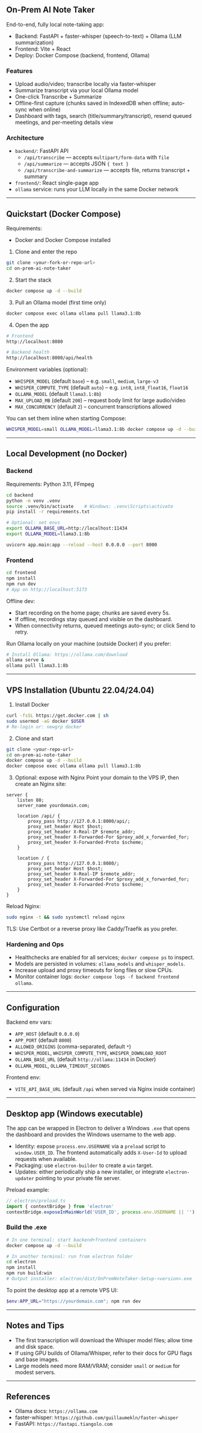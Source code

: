 ## On-Prem AI Note Taker

End-to-end, fully local note-taking app:
- Backend: FastAPI + faster-whisper (speech-to-text) + Ollama (LLM summarization)
- Frontend: Vite + React
- Deploy: Docker Compose (backend, frontend, Ollama)

### Features
- Upload audio/video; transcribe locally via faster-whisper
- Summarize transcript via your local Ollama model
- One-click Transcribe + Summarize
- Offline-first capture (chunks saved in IndexedDB when offline; auto-sync when online)
- Dashboard with tags, search (title/summary/transcript), resend queued meetings, and per-meeting details view

### Architecture
- `backend/`: FastAPI API
  - `/api/transcribe` — accepts `multipart/form-data` with `file`
  - `/api/summarize` — accepts JSON `{ text }`
  - `/api/transcribe-and-summarize` — accepts file, returns transcript + summary
- `frontend/`: React single-page app
- `ollama` service: runs your LLM locally in the same Docker network

---

## Quickstart (Docker Compose)

Requirements:
- Docker and Docker Compose installed

1) Clone and enter the repo
```bash
git clone <your-fork-or-repo-url>
cd on-prem-ai-note-taker
```

2) Start the stack
```bash
docker compose up -d --build
```

3) Pull an Ollama model (first time only)
```bash
docker compose exec ollama ollama pull llama3.1:8b
```

4) Open the app
```bash
# Frontend
http://localhost:8080

# Backend health
http://localhost:8000/api/health
```

Environment variables (optional):
- `WHISPER_MODEL` (default `base`) – e.g. `small`, `medium`, `large-v3`
- `WHISPER_COMPUTE_TYPE` (default `auto`) – e.g. `int8`, `int8_float16`, `float16`
- `OLLAMA_MODEL` (default `llama3.1:8b`)
- `MAX_UPLOAD_MB` (default `200`) – request body limit for large audio/video
- `MAX_CONCURRENCY` (default `2`) – concurrent transcriptions allowed

You can set them inline when starting Compose:
```bash
WHISPER_MODEL=small OLLAMA_MODEL=llama3.1:8b docker compose up -d --build
```

---

## Local Development (no Docker)

### Backend
Requirements: Python 3.11, FFmpeg
```bash
cd backend
python -m venv .venv
source .venv/bin/activate    # Windows: .venv\Scripts\activate
pip install -r requirements.txt

# Optional: set envs
export OLLAMA_BASE_URL=http://localhost:11434
export OLLAMA_MODEL=llama3.1:8b

uvicorn app.main:app --reload --host 0.0.0.0 --port 8000
```

### Frontend
```bash
cd frontend
npm install
npm run dev
# App on http://localhost:5173
```

Offline dev:
- Start recording on the home page; chunks are saved every 5s.
- If offline, recordings stay queued and visible on the dashboard.
- When connectivity returns, queued meetings auto-sync; or click Send to retry.

Run Ollama locally on your machine (outside Docker) if you prefer:
```bash
# Install Ollama: https://ollama.com/download
ollama serve &
ollama pull llama3.1:8b
```

---

## VPS Installation (Ubuntu 22.04/24.04)

1) Install Docker
```bash
curl -fsSL https://get.docker.com | sh
sudo usermod -aG docker $USER
# Re-login or: newgrp docker
```

2) Clone and start
```bash
git clone <your-repo-url>
cd on-prem-ai-note-taker
docker compose up -d --build
docker compose exec ollama ollama pull llama3.1:8b
```

3) Optional: expose with Nginx
Point your domain to the VPS IP, then create an Nginx site:
```nginx
server {
    listen 80;
    server_name yourdomain.com;

    location /api/ {
        proxy_pass http://127.0.0.1:8000/api/;
        proxy_set_header Host $host;
        proxy_set_header X-Real-IP $remote_addr;
        proxy_set_header X-Forwarded-For $proxy_add_x_forwarded_for;
        proxy_set_header X-Forwarded-Proto $scheme;
    }

    location / {
        proxy_pass http://127.0.0.1:8080/;
        proxy_set_header Host $host;
        proxy_set_header X-Real-IP $remote_addr;
        proxy_set_header X-Forwarded-For $proxy_add_x_forwarded_for;
        proxy_set_header X-Forwarded-Proto $scheme;
    }
}
```

Reload Nginx:
```bash
sudo nginx -t && sudo systemctl reload nginx
```

TLS: Use Certbot or a reverse proxy like Caddy/Traefik as you prefer.

### Hardening and Ops
- Healthchecks are enabled for all services; `docker compose ps` to inspect.
- Models are persisted in volumes: `ollama_models` and `whisper_models`.
- Increase upload and proxy timeouts for long files or slow CPUs.
- Monitor container logs: `docker compose logs -f backend frontend ollama`.

---

## Configuration

Backend env vars:
- `APP_HOST` (default `0.0.0.0`)
- `APP_PORT` (default `8000`)
- `ALLOWED_ORIGINS` (comma-separated, default `*`)
- `WHISPER_MODEL`, `WHISPER_COMPUTE_TYPE`, `WHISPER_DOWNLOAD_ROOT`
- `OLLAMA_BASE_URL` (default `http://ollama:11434` in Docker)
- `OLLAMA_MODEL`, `OLLAMA_TIMEOUT_SECONDS`

Frontend env:
- `VITE_API_BASE_URL` (default `/api` when served via Nginx inside container)

---

## Desktop app (Windows executable)

The app can be wrapped in Electron to deliver a Windows `.exe` that opens the dashboard and provides the Windows username to the web app.

- Identity: expose `process.env.USERNAME` via a `preload` script to `window.USER_ID`. The frontend automatically adds `X-User-Id` to upload requests when available.
- Packaging: use `electron-builder` to create a `win` target.
- Updates: either periodically ship a new installer, or integrate `electron-updater` pointing to your private file server.

Preload example:
```ts
// electron/preload.ts
import { contextBridge } from 'electron'
contextBridge.exposeInMainWorld('USER_ID', process.env.USERNAME || '')
```

### Build the .exe
```bash
# In one terminal: start backend+frontend containers
docker compose up -d --build

# In another terminal: run from electron folder
cd electron
npm install
npm run build:win
# Output installer: electron/dist/OnPremNoteTaker-Setup-<version>.exe
```

To point the desktop app at a remote VPS UI:
```powershell
$env:APP_URL="https://yourdomain.com"; npm run dev
```

---

## Notes and Tips
- The first transcription will download the Whisper model files; allow time and disk space.
- If using GPU builds of Ollama/Whisper, refer to their docs for GPU flags and base images.
- Large models need more RAM/VRAM; consider `small` or `medium` for modest servers.

---

## References
- Ollama docs: `https://ollama.com`
- faster-whisper: `https://github.com/guillaumekln/faster-whisper`
- FastAPI: `https://fastapi.tiangolo.com`


